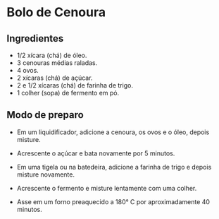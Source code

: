 # Bolo de Cenoura

## Ingredientes

- 1/2 xícara (chá) de óleo.
- 3 cenouras médias raladas.
- 4 ovos.
- 2 xícaras (chá) de açúcar.
- 2 e 1/2 xícaras (chá) de farinha de trigo.
- 1 colher (sopa) de fermento em pó.


## Modo de preparo

- Em um liquidificador, adicione a cenoura, os ovos e o óleo, depois misture.

- Acrescente o açúcar e bata novamente por 5 minutos.

- Em uma tigela ou na batedeira, adicione a farinha de trigo e depois misture novamente.

- Acrescente o fermento e misture lentamente com uma colher.

- Asse em um forno preaquecido a 180° C por aproximadamente 40 minutos.




